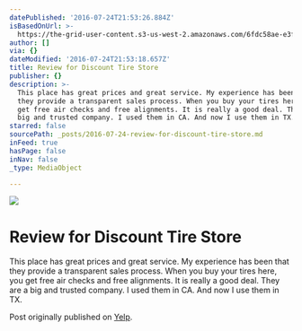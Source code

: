 ```yaml
---
datePublished: '2016-07-24T21:53:26.884Z'
isBasedOnUrl: >-
  https://the-grid-user-content.s3-us-west-2.amazonaws.com/6fdc58ae-e3f3-4ba0-ae21-905a4cc214cc.jpg
author: []
via: {}
dateModified: '2016-07-24T21:53:18.657Z'
title: Review for Discount Tire Store
publisher: {}
description: >-
  This place has great prices and great service. My experience has been that
  they provide a transparent sales process. When you buy your tires here, you
  get free air checks and free alignments. It is really a good deal. They are a
  big and trusted company. I used them in CA. And now I use them in TX.
starred: false
sourcePath: _posts/2016-07-24-review-for-discount-tire-store.md
inFeed: true
hasPage: false
inNav: false
_type: MediaObject

---
```

![](https://the-grid-user-content.s3-us-west-2.amazonaws.com/6fdc58ae-e3f3-4ba0-ae21-905a4cc214cc.jpg)

# Review for Discount Tire Store

This place has great prices and great service. My experience has been that they provide a transparent sales process. When you buy your tires here, you get free air checks and free alignments. It is really a good deal. They are a big and trusted company. I used them in CA. And now I use them in TX.

Post originally published on [Yelp][0].

[0]: http://www.yelp.com/biz/discount-tire-store-rowlett-tx-rowlett-3?hrid=40D7j_xIHpTWEBulI66cIQ&utm_campaign=www_review_share_popup&utm_medium=copy_link&utm_source=(direct) "eisaiah's yelp review"